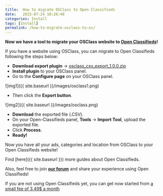 ```yaml
---
title:  How to migrate OSClass to Open Classifieds
date:   2015-07-24 10:26:48
categories: Install
tags: [Install]
permalink: /how-to-migrate-osclass-to-oc/
---
```

**Now we have a tool to migrate your OSClass website to [Open Classifieds](http://open-classifieds.com/)!**

If you have a website using OSClass, you can migrate to Open Classifieds following the steps below:

+ **Download export plugin** -> [osclass_csv_export_1.0.0.zip](https://drive.google.com/file/d/0B60e9iwQucDwX19oMTV1VWpOOUE/view?usp=sharing)
+ **Install plugin** to your OSClass panel.
+ Go to the **Configure page** on your OSClass panel.

![img1]({{ site.baseurl }}/images/osclass1.png)

+ Then click the **Export button**.

![img2]({{ site.baseurl }}/images/osclass.png)

+ **Download** the exported file (.CSV).
+ On your Open-Classifieds panel, **Tools** -> **Import Tool**, upload the exported file.
+ Click **Process**.
+ **Ready!**

Now you have all your ads, categories and location from OSClass to your Open Classifieds website!

Find [here]({{ site.baseurl }}) more guides about Open Classifieds.

Also, feel free to join [**our forum**](http://forums.open-classifieds.com/) and share your experience using Open Classifieds!

If you are not using Open Classifieds yet, you can get now started from [a small fee of 3.49$ a month](http://open-classifieds.com/hosting/)
